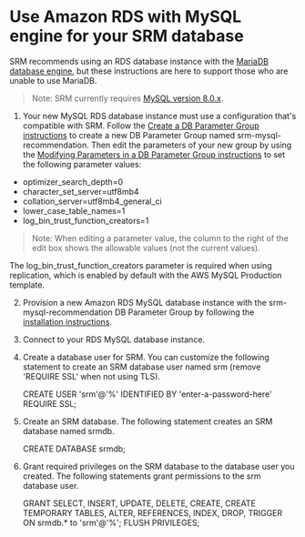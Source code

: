 # Use Amazon RDS with MySQL engine for your SRM database

SRM recommends using an RDS database instance with the [MariaDB database engine](use-rds-for-code-dx-database.md), but these instructions are here to support those who are unable to use MariaDB.

>Note: SRM currently requires [MySQL version 8.0.x](https://dev.mysql.com/doc/relnotes/mysql/8.0/en/).

1. Your new MySQL RDS database instance must use a configuration that's compatible with SRM. Follow the [Create a DB Parameter Group instructions](https://docs.aws.amazon.com/AmazonRDS/latest/UserGuide/USER_WorkingWithParamGroups.html#USER_WorkingWithParamGroups.Creating) to create a new DB Parameter Group named srm-mysql-recommendation. Then edit the parameters of your new group by using the [Modifying Parameters in a DB Parameter Group instructions](https://docs.aws.amazon.com/AmazonRDS/latest/UserGuide/USER_WorkingWithParamGroups.html#USER_WorkingWithParamGroups.Modifying) to set the following parameter values:

- optimizer_search_depth=0
- character_set_server=utf8mb4
- collation_server=utf8mb4_general_ci
- lower_case_table_names=1
- log_bin_trust_function_creators=1

>Note: When editing a parameter value, the column to the right of the edit box shows the allowable values (not the current values).

The log_bin_trust_function_creators parameter is required when using replication, which is enabled by default with the AWS MySQL Production template.

2. Provision a new Amazon RDS MySQL database instance with the srm-mysql-recommendation DB Parameter Group by following the [installation instructions](https://docs.aws.amazon.com/AmazonRDS/latest/UserGuide/CHAP_MySQL.html).

3. Connect to your RDS MySQL database instance.

4. Create a database user for SRM. You can customize the following statement to create
   an SRM database user named srm (remove 'REQUIRE SSL' when not using TLS).

   CREATE USER 'srm'@'%' IDENTIFIED BY 'enter-a-password-here' REQUIRE SSL;

5. Create an SRM database. The following statement creates an SRM database named srmdb.

   CREATE DATABASE srmdb;

6. Grant required privileges on the SRM database to the database user you created. The
   following statements grant permissions to the srm database user.

   GRANT SELECT, INSERT, UPDATE, DELETE, CREATE, CREATE TEMPORARY TABLES, ALTER, REFERENCES, INDEX, DROP, TRIGGER ON srmdb.* to 'srm'@'%';
   FLUSH PRIVILEGES;